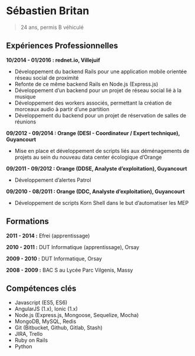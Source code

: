 Sébastien Britan
================

> 24 ans, permis B véhiculé

Expériences Professionnelles
----------------------------

**10/2014 - 01/2016 : rednet.io, Villejuif**

  - Développement du backend Rails pour une application mobile orientée réseau social de proximité
  - Refonte de ce même backend Rails en Node.js (Express.js)
  - Développement d’un backend pour un projet de réseau social lié à la musique
  - Développement des workers associés, permettant la création de morceaux audio à partir d’une partition
  - Développement du backend pour un projet de réservation de salles de réunions

**09/2012 - 09/2014 : Orange (DESI - Coordinateur / Expert technique), Guyancourt**

  - Mise en place et développement de scripts liés aux déménagements de projets au sein du nouveau data center écologique d’Orange

**09/2011 - 09/2012 : Orange (DDSE, Analyste d’exploitation), Guyancourt**

  - Développement d’alertes Patrol

**09/2010 - 08/2011 : Orange (DDC, Analyste d’exploitation), Guyancourt**

  - Développement de scripts Korn Shell dans le but d’automatiser les MEP


Formations
----------

**2011 - 2014 :** Efrei (apprentissage)

**2010 - 2011 :** DUT Informatique (apprentissage), Orsay

**2009 - 2010 :** DUT Informatique, Orsay

**2008 - 2009 :** BAC S au Lycée Parc Vilgenis, Massy

Compétences clés
----------------

  - Javascript (ES5, ES6)
  - AngularJS (1.x), Ionic (1.x)
  - Node.js (Express.js, Mongoose, Sequelize, Mocha)
  - MongoDB, MySQL, Redis
  - Git (Bitbucket, Github, Gitlab, Stash)
  - JIRA, Trello
  - Ruby on Rails
  - Python
